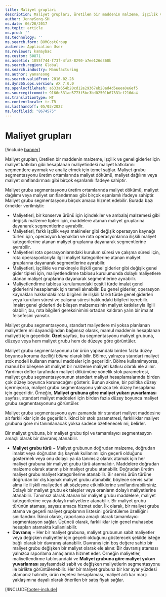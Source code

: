 ```yaml
---
title: Maliyet grupları
description: Maliyet grupları, üretilen bir maddenin malzeme, işçilik ve genel giderler için maliyet katkıları gibi hesaplanan maliyetindeki maliyet katkılarını segmentlere ayırmak ve analiz etmek için temel sağlar. Maliyet grubu segmentasyonu üretim ortamlarında maliyet dökümü, maliyet dağılımı veya maliyet sınıflandırması gibi birçok eşanlamlı ifadeye sahiptir.
author: JennySong-SH
ms.date: 06/20/2017
ms.topic: article
ms.prod: ''
ms.technology: ''
ms.search.form: BOMCostGroup
audience: Application User
ms.reviewer: kamaybac
ms.custom: 50871
ms.assetid: 1855f744-f73f-4fa8-8290-a7ee126d368b
ms.search.region: Global
ms.search.industry: Manufacturing
ms.author: yanansong
ms.search.validFrom: 2016-02-28
ms.dyn365.ops.version: AX 7.0.0
ms.openlocfilehash: a633a654b28cd12e29367eb28ad4d5eeea0e6ef5
ms.sourcegitcommit: 9166e531ae5773f5bc3bd02501b67331cf216da4
ms.translationtype: HT
ms.contentlocale: tr-TR
ms.lasthandoff: 05/03/2022
ms.locfileid: "8674575"
---
```

# <a name="cost-groups"></a>Maliyet grupları

[!include [banner](../includes/banner.md)]

Maliyet grupları, üretilen bir maddenin malzeme, işçilik ve genel giderler için maliyet katkıları gibi hesaplanan maliyetindeki maliyet katkılarını segmentlere ayırmak ve analiz etmek için temel sağlar. Maliyet grubu segmentasyonu üretim ortamlarında maliyet dökümü, maliyet dağılımı veya maliyet sınıflandırması gibi birçok eşanlamlı ifadeye sahiptir. 

Maliyet grubu segmentasyonu üretim ortamlarında maliyet dökümü, maliyet dağılımı veya maliyet sınıflandırması gibi birçok eşanlamlı ifadeye sahiptir. Maliyet grubu segmentasyonu birçok amaca hizmet edebilir. Burada bazı örnekler verilmiştir:

-   Maliyetleri, bir konserve ürünü için içindekiler ve ambalaj malzemesi gibi değişik malzeme tipleri için, maddelere atanan maliyet gruplarına dayanarak segmentlerine ayırabilir.
-   Maliyetleri, farklı işçilik veya makineler gibi değişik operasyon kaynağı türleri için, operasyon kaynakları ve rota operasyonlarına ilişkili maliyet kategorilerine atanan maliyet gruplarına dayanarak segmentlerine ayırabilir.
-   Maliyetleri rota operasyonlarındaki kurulum süresi ve çalışma süresi için, rota operasyonlarıyla ilgili maliyet kategorilerine atanan maliyet gruplarına dayanarak segmentlerine ayırabilir.
-   Maliyetleri, işçilikle ve makineyle ilişkili genel giderler gibi değişik genel gider tipleri için, maliyetlendirme tablosu kurulumunda dolaylı maliyetlere atanan maliyet gruplarına dayanarak segmentlerine ayırabilir.
-   Maliyetlendirme tablosu kurulumundaki çeşitli türde imalat genel giderlerini hesaplamak için temeli alınabilir. Bu genel giderler, operasyon kaynakları hakkındaki rota bilgileri ile ilişkili farklı türde genel giderleri veya kurulum süresi ve çalışma süresi hakkındaki bilgileri içerebilir. İmalat genel giderleri de bileşen malzemesinin maliyet katkılarıyla ilgili olabilir; bu, rota bilgileri gereksinimini ortadan kaldıran yalın bir imalat felsefesini yansıtır.

Maliyet grubu segmentasyonu, standart maliyetlere mi yoksa planlanan maliyetlere mi dayandığından bağımsız olarak, mamul maddenin hesaplanan maliyeti için geçerlidir. **Özet** sayfası, bu segmentasyonu maliyet grubuna, düzeye veya hem maliyet grubu hem de düzeye göre görüntüler. 

Maliyet grubu segmentasyonunu bir ürün yapısındaki birden fazla düzey boyunca koruma özelliği *bölme* olarak bilir. Bölme, yalnızca standart maliyet stok modeli kullanan mamul maddeler için geçerlidir. Bölme kullanılmıyorsa, mamul bir bileşene ait maliyet bir malzeme maliyeti katkısı olarak ele alınır. Yardımcı defter tarafından maliyet dökümüne yönelik stok parametresi, maliyet grubu segmentasyonunun standart maliyet hesaplamalarında birden çok düzey boyunca korunacağını gösterir. Bunun aksine, bir politika düzey içermiyorsa, maliyet grubu segmentasyonu yalnızca tek düzey hesaplama için geçerlidir. Örneğin, **Maliyet grubuna göre maliyet yukarı yuvarlaması** sayfası, standart maliyet maddeleri için birden fazla düzey boyunca maliyet grubu segmentasyonunu görüntüler. 

Maliyet grubu segmentasyonu aynı zamanda bir standart maliyet maddesine ait farklılıklar için de geçerlidir. İkinci bir stok parametresi, farklılıklar maliyet grubuna göre mi tanımlanacak yoksa sadece özetlenecek mi, belirler. 

Bir maliyet grubuna, bir maliyet grubu tipi ve tamamlayıcı segmentasyon amaçlı olarak bir davranış atanabilir.

-   **Maliyet grubu türü** − Maliyet grubunun doğrudan malzeme, doğrudan imalat veya doğrudan dış kaynak kullanımı için geçerli olduğunu göstermek veya onu dolaylı ya da tanımsız olarak atamak için her maliyet grubuna bir maliyet grubu türü atanmalıdır. Maddelere doğrudan malzeme olarak atanmış bir maliyet grubu atanabilir. Doğrudan üretim maliyet grubu maliyet kategorilerine atanabilir. Bir servis ürün türüne doğrudan bir dış kaynak maliyet grubu atanabilir, böylece servis satın alma ile ilişkili maliyetleri alt sözleşme etkinliklerine sınıflandırabilirsiniz. Dolaylı bir maliyet grubu ek talepler veya oranların dolaylı maliyetlerine atanabilir. Tanımsız olarak atanan bir maliyet grubu maddelere, maliyet kategorilerine veya dolaylı maliyetlere atanabilir. Bir maliyet grubu türünün ataması, sayısız amaca hizmet eder. İlk olarak, bir maliyet grubu atama ve geçerli maliyet gruplarının listesini görüntüleme özelliğini sınırlandırır. İkinci olarak, raporlama amaçlı olarak tamamlayıcı segmentasyon sağlar. Üçüncü olarak, farklılıklar için genel muhasebe hesapları atamakta kullanılabilir.
-   **Davranış** − Her bir maliyet grubuna, maliyet grubunun sabit maliyetler veya değişken maliyetler için geçerli olduğunu gösterecek şekilde isteğe bağlı olarak bir davranış atanabilir. Davranış için boş değere sahip bir maliyet grubu değişken bir maliyet olarak ele alınır. Bir davranış ataması yalnızca raporlama amaçlarına hizmet eder. Örneğin maliyetler, maliyetlendirme tablosundaki ve **Maliyet grubuna göre maliyet yukarı yuvarlaması** sayfasındaki sabit ve değişken maliyetlerin segmentasyonu ile birlikte görüntülenebilir. Her bir maliyet grubuna bir kar ayar yüzdesi atamanız halinde, ürün reçetesi hesaplaması, maliyet artı kar marjı yaklaşımına dayalı olarak önerilen bir satış fiyatı sağlar.






[!INCLUDE[footer-include](../../includes/footer-banner.md)]